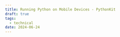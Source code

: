 ```yaml
---
title: Running Python on Mobile Devices - PythonKit
draft: true
tags:
  - technical
date: 2024-06-24
---
```

